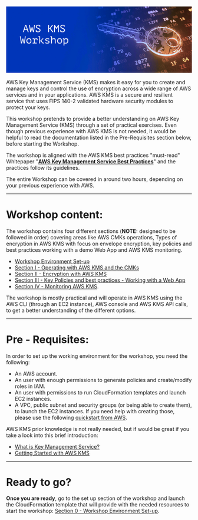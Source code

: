 

![alt text](/res/AWS-KMS.jpg)

AWS Key Management Service (KMS) makes it easy for you to create and manage keys and control the use of encryption across a wide range of AWS services and in your applications. AWS KMS is a secure and resilient service that uses FIPS 140-2 validated hardware security modules to protect your keys.

This workshop pretends to provide a better understanding on AWS Key Management Service (KMS) through a set of practical exercises. Even though previous experience with AWS KMS is not needed, it would be helpful to read the documentation listed in the Pre-Requisites section below, before starting the Workshop.

The workshop is aligned with the AWS KMS best practices "must-read" Whitepaper "**[AWS Key Management Service Best Practices](https://d0.awsstatic.com/whitepapers/aws-kms-best-practices.pdf)**" and the practices follow its guidelines.

The entire Workshop can be covered in around two hours, depending on your previous experience with AWS.

---

# Workshop content:
The workshop contains four different sections (**NOTE:** designed to be followed in order) covering areas like AWS CMKs operations, Types of encryption in AWS KMS with focus on envelope encryption, key policies and best practices working with a demo Web App and AWS KMS monitoring.

* [Workshop Environment Set-up](https://github.com/DanGOTO100/Draft-AWS-KMS-Workshop/blob/master/Section-0-Workshop-Environment-Set-up.md)
* [Section I - Operating with AWS KMS and the CMKs](https://github.com/DanGOTO100/Draft-AWS-KMS-Workshop/blob/master/Section-1-Operating-with-AWS-KMS.md)
* [Section II - Encryption with AWS KMS](https://github.com/DanGOTO100/Draft-AWS-KMS-Workshop/blob/master/Section-2-Encryption-with-AWS-KMS.md)
* [Section III - Key Policies and best practices - Working with a Web App](https://github.com/DanGOTO100/Draft-AWS-KMS-Workshop/blob/master/Section-3-Working-with-Web-App.md)
* [Section IV - Monitoring AWS KMS](https://github.com/DanGOTO100/Draft-AWS-KMS-Workshop/blob/master/Section-4-Monitoring-AWS-KMS.md).

The workshop is mostly practical and will operate in AWS KMS using the AWS CLI (through an EC2 instance), AWS console and AWS KMS API calls, to get a better understanding of the different options. 

---

# Pre - Requisites:

In order to set up the working environment for the workshop, you need the following:

* An AWS account.
* An user with enough permissions to generate policies and create/modify roles in IAM.
* An user with permissions to run CloudFormation templates and launch EC2 instances.
* A VPC, public subnet and security groups (or being able to create them), to launch the EC2 instances. 
  If you need help with creating those, please use the following [quickstart from AWS](https://aws.amazon.com/quickstart/architecture/vpc/).

AWS KMS prior knowledge is not really needed, but if would be great if you take a look into this brief introduction:

* [What is Key Management Service?](https://docs.aws.amazon.com/kms/latest/developerguide/overview.html)
* [Getting Started with AWS KMS](https://docs.aws.amazon.com/kms/latest/developerguide/getting-started.html)
---

# Ready to go?

**Once you are ready**, go to the set up section of the workshop and launch the CloudFormation template that will provide with the needed resources to start the workshop: [Section 0 - Workshop Environment Set-up](https://github.com/DanGOTO100/Draft-AWS-KMS-Workshop/blob/master/Section-0-Workshop-Environment-Set-up.md).




